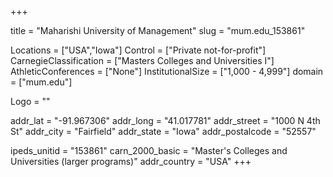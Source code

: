 
+++

title = "Maharishi University of Management"
slug = "mum.edu_153861"

Locations = ["USA","Iowa"]
Control = ["Private not-for-profit"]
CarnegieClassification = ["Masters Colleges and Universities I"]
AthleticConferences = ["None"]
InstitutionalSize = ["1,000 - 4,999"]
domain = ["mum.edu"]

Logo = ""

addr_lat = "-91.967306"
addr_long = "41.017781"
addr_street = "1000 N 4th St"
addr_city = "Fairfield"
addr_state = "Iowa"
addr_postalcode = "52557"

ipeds_unitid = "153861"
carn_2000_basic = "Master's Colleges and Universities (larger programs)"
addr_country = "USA"
+++
    
